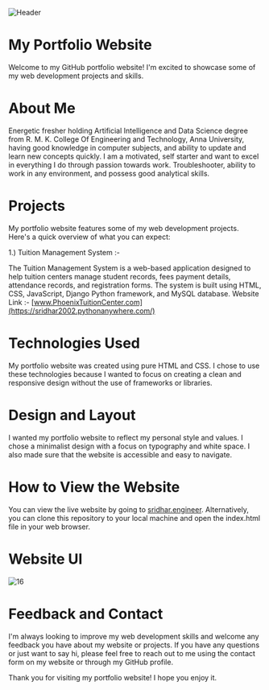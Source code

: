 ![Header](https://github.com/srid20ad047/Portfolio-New/blob/master/github-header-img.png)
# My Portfolio Website

Welcome to my GitHub portfolio website! I'm excited to showcase some of my web development projects and skills.

# About Me 

Energetic fresher holding Artificial Intelligence and Data Science degree from R. M. K. College Of Engineering and Technology, Anna University, having good knowledge in computer subjects, and ability to update and learn new concepts quickly. I am a motivated, self starter and want to excel in everything I do through passion towards work. Troubleshooter, ability to work in any environment, and possess good analytical skills.

# Projects

My portfolio website features some of my web development projects. Here's a quick overview of what you can expect:

1.) Tuition Management System :-

The Tuition Management System is a web-based application designed to help tuition centers manage student records, fees payment details, attendance records, and registration forms. The system is built using HTML, CSS, JavaScript, Django Python framework, and MySQL database. Website Link :- [www.PhoenixTuitionCenter.com](https://sridhar2002.pythonanywhere.com/)

# Technologies Used

My portfolio website was created using pure HTML and CSS. I chose to use these technologies because I wanted to focus on creating a clean and responsive design without the use of frameworks or libraries.

# Design and Layout

I wanted my portfolio website to reflect my personal style and values. I chose a minimalist design with a focus on typography and white space. I also made sure that the website is accessible and easy to navigate.

# How to View the Website

You can view the live website by going to [sridhar.engineer](https://sridhar.engineer/). Alternatively, you can clone this repository to your local machine and open the index.html file in your web browser.

# Website UI 

![16](https://user-images.githubusercontent.com/98053650/229603604-c567085e-bd2a-408f-92b5-402898ab5d11.png)


# Feedback and Contact

I'm always looking to improve my web development skills and welcome any feedback you have about my website or projects. If you have any questions or just want to say hi, please feel free to reach out to me using the contact form on my website or through my GitHub profile.

Thank you for visiting my portfolio website! I hope you enjoy it.
